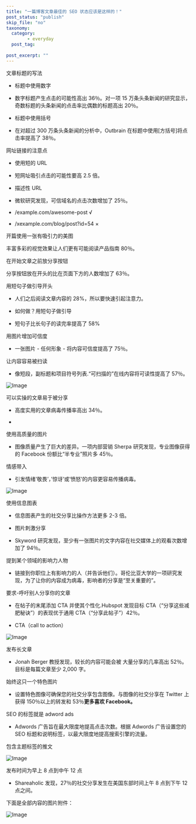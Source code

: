 ```yaml
---
title: "一篇博客文章最佳的 SEO 状态应该是这样的！"
post_status: "publish"
skip_file: "no"
taxonomy:
  category: 
        - everyday
  post_tag: 
    
post_excerpt: ""
---
```

文章标题的写法

* 标题中使用数字

* 数字标题产生点击的可能性高出 36％。对一项 15 万条头条新闻的研究显示，奇数标题的头条新闻的点击率比偶数的标题高出 20％。

* 标题中使用括号

* 在对超过 300 万条头条新闻的分析中，Outbrain 在标题中使用[方括号]将点击率提高了 38％。

网址链接的注意点

* 使用短的 URL

* 短网址吸引点击的可能性要高 2.5 倍。

* 描述性 URL

* 微软研究发现，可信域名的点击次数增加了 25％。

* /example.com/awesome-post √

* /xexample.com/blog/post?id=54 ×

开篇使用一张有吸引力的美图

丰富多彩的视觉效果让人们更有可能阅读产品指南 80％。

在开始文章之前放分享按钮

分享按钮放在开头的比在页面下方的人数增加了 63％。

用短句子做引导开头

* 人们之后阅读文章内容的 28%，所以要快速引起注意力。

* 如何做？用短句子做引导

* 短句子比长句子的读完率提高了 58%

用图片增加可信度

* 一张图片 - 任何形象 - 将内容可信度提高了 75％。

让内容容易被扫读

* 像短段，副标题和项目符号列表.“可扫描的”在线内容将可读性提高了 57％。

![Image](https://fendou.la/wp-content/uploads/2021/01/982ca83afdfc9c7fc96faf387f7bef24.png)

可以实操的文章易于被分享

* 高度实用的文章病毒传播率高出 34％。

* 

使用高质量的图片

* 图像质量产生了巨大的差异。一项内部营销 Sherpa 研究发现，专业图像获得的 Facebook 份额比“半专业”照片多 45％。

情感带入

* 引发情绪’敬畏’，’惊讶’或’愤怒’的内容更容易传播病毒。

![Image](https://fendou.la/wp-content/uploads/2021/01/e1668b97f2534dfdb7a06a9b93ffe93f.png)

使用信息图表

* 信息图表产生的社交分享比操作方法更多 2-3 倍。

* 图片刺激分享

* Skyword 研究发现，至少有一张图片的文字内容在社交媒体上的观看次数增加了 94％。

提到某个领域的影响力人物

* 链接到你职位上有影响力的人（并告诉他们）。哥伦比亚大学的一项研究发现，为了让你的内容成为病毒，影响者的分享是“至关重要的”。

要求-呼吁别人分享你的文章

* 在帖子的末尾添加 CTA 并使其个性化.Hubspot 发现目标 CTA（“分享这些减肥秘诀”）的表现优于通用 CTA（“分享此帖子”）42％。

* CTA（call to action）

![Image](https://fendou.la/wp-content/uploads/2021/01/f7f7ed1766fecef2a26f061e4c158c82.png)

发布长文章

* Jonah Berger 教授发现，较长的内容可能会被 大量分享的几率高出 52％。目标是每篇文章至少 2,000 字。

始终这只一个特色图片

* 设置特色图像可确保您的社交分享包含图像。与图像的社交分享在 Twitter 上获得 150％以上的转发和 53％**更多喜欢 Facebook。**

SEO 的标签就是 adword ads

* Adwords 广告旨在最大限度地提高点击次数。根据 Adwords 广告设置您的 SEO 标题和说明标签，以最大限度地提高搜索引擎的流量。

包含主题标签的推文

![Image](https://fendou.la/wp-content/uploads/2021/01/daef07467b7b6aee4c7306f9c725f1a6.png)

发布时间为早上 8 点到中午 12 点

* Shareaholic 发现，27％的社交分享发生在美国东部时间上午 8 点到下午 12 点之间。

下面是全部内容的图片附件：

![Image](https://fendou.la/wp-content/uploads/2021/01/f43feba72c3939f74ec41cdc8577cf62.png)